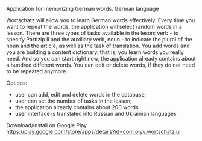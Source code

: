 Application for memorizing German words. German language

Wortschatz will allow you to learn German words effectively. Every time you want to repeat the words, the application will select random words in a lesson. There are three types of tasks available in the leson: verb - to specify Partizip II and the auxiliary verb, noun - to indicate the plural of the noun and the article, as well as the task of translation. You add words and you are building a content dictionary, that is, you learn words you really need. And so you can start right now, the application already contains about a hundred different words. You can edit or delete words, if they do not need to be repeated anymore.

Options:
- user can add, edit and delete words in the database;
- user can set the number of tasks in the lesson;
- the application already contains about 200 words
- user interface is translated into Russian and Ukrainian languages

Download/install on Google Play https://play.google.com/store/apps/details?id=com.olyv.wortschatz.ui
